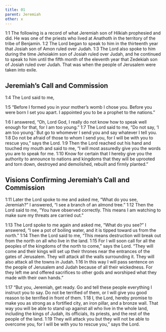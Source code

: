 ```yaml
---
title: 01
parent: Jeremiah
other: x
---
```



<a name="1:1">1:1</a> The following is a record of what Jeremiah son of Hilkiah prophesied and did. He was one of the priests who lived at Anathoth in the territory of the tribe of Benjamin. <a name="1:2">1:2</a> The Lord began to speak to him in the thirteenth year that Josiah son of Amon ruled over Judah. <a name="1:3">1:3</a> The Lord also spoke to him during the time Jehoiakim son of Josiah ruled over Judah, and he continued to speak to him until the fifth month of the eleventh year that Zedekiah son of Josiah ruled over Judah. That was when the people of Jerusalem were taken into exile.

## Jeremiah’s Call and Commission

<a name="1:4">1:4</a> The Lord said to me,

<a name="1:5">1:5</a> “Before I formed you in your mother’s womb I chose you.
Before you were born I set you apart.
I appointed you to be a prophet to the nations.”

<a name="1:6">1:6</a> I answered, “Oh, Lord God, I really do not know how to speak well enough for that, for I am too young.” <a name="1:7">1:7</a> The Lord said to me, “Do not say, ‘I am too young.’ But go to whomever I send you and say whatever I tell you. <a name="1:8">1:8</a> Do not be afraid of those to whom I send you, for I will be with you to rescue you,” says the Lord. <a name="1:9">1:9</a> Then the Lord reached out his hand and touched my mouth and said to me, “I will most assuredly give you the words you are to speak for me. <a name="1:10">1:10</a> Know for certain that I hereby give you the authority to announce to nations and kingdoms that they will be uprooted and torn down, destroyed and demolished, rebuilt and firmly planted.”

## Visions Confirming Jeremiah’s Call and Commission

<a name="1:11">1:11</a> Later the Lord spoke to me and asked me, “What do you see, Jeremiah?” I answered, “I see a branch of an almond tree.” <a name="1:12">1:12</a> Then the Lord said to me, “You have observed correctly. This means I am watching to make sure my threats are carried out.”

<a name="1:13">1:13</a> The Lord spoke to me again and asked me, “What do you see?” I answered, “I see a pot of boiling water, and it is tipped toward us from the north.” <a name="1:14">1:14</a> Then the Lord said to me, “This means destruction will break out from the north on all who live in the land. <a name="1:15">1:15</a> For I will soon call for all the peoples of the kingdoms of the north to come,” says the Lord. “They will come and their kings will set up their thrones near the entrances of the gates of Jerusalem. They will attack all the walls surrounding it. They will also attack all the towns in Judah. <a name="1:16">1:16</a> In this way I will pass sentence on the people of Jerusalem and Judah because of all their wickedness. For they left me and offered sacrifices to other gods and worshiped what they made with their own hands.”

<a name="1:17">1:17</a> “But you, Jeremiah, get ready. Go and tell these people everything I instruct you to say. Do not be terrified of them, or I will give you good reason to be terrified in front of them. <a name="1:18">1:18</a> I, the Lord, hereby promise to make you as strong as a fortified city, an iron pillar, and a bronze wall. That way you will be able to stand up against all who live in the whole land, including the kings of Judah, its officials, its priests, and the rest of the people of the land. <a name="1:19">1:19</a> They will attack you but they will not be able to overcome you, for I will be with you to rescue you,” says the Lord.